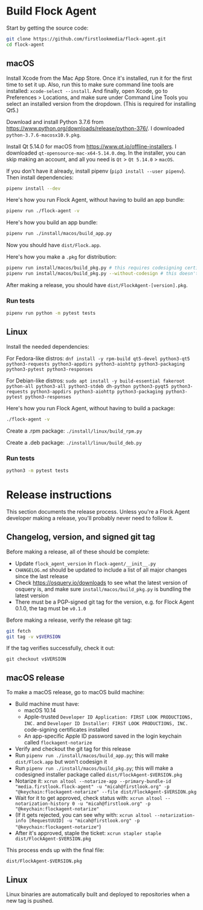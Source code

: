# Build Flock Agent

Start by getting the source code:

```sh
git clone https://github.com/firstlookmedia/flock-agent.git
cd flock-agent
```

## macOS

Install Xcode from the Mac App Store. Once it's installed, run it for the first time to set it up. Also, run this to make sure command line tools are installed: `xcode-select --install`. And finally, open Xcode, go to Preferences > Locations, and make sure under Command Line Tools you select an installed version from the dropdown. (This is required for installing Qt5.)

Download and install Python 3.7.6 from https://www.python.org/downloads/release/python-376/. I downloaded `python-3.7.6-macosx10.9.pkg`.

Install Qt 5.14.0 for macOS from https://www.qt.io/offline-installers. I downloaded `qt-opensource-mac-x64-5.14.0.dmg`. In the installer, you can skip making an account, and all you need is `Qt` > `Qt 5.14.0` > `macOS`.

If you don't have it already, install pipenv (`pip3 install --user pipenv`). Then install dependencies:

```sh
pipenv install --dev
```

Here's how you run Flock Agent, without having to build an app bundle:

```sh
pipenv run ./flock-agent -v
```

Here's how you build an app bundle:

```sh
pipenv run ./install/macos/build_app.py
```

Now you should have `dist/Flock.app`.

Here's how you make a `.pkg` for distribution:

```sh
pipenv run install/macos/build_pkg.py # this requires codesigning certificates
pipenv run install/macos/build_pkg.py --without-codesign # this doesn't
```

After making a release, you should have `dist/FlockAgent-[version].pkg`.

### Run tests

```sh
pipenv run python -m pytest tests
```

## Linux

Install the needed dependencies:

For Fedora-like distros: `dnf install -y rpm-build qt5-devel python3-qt5 python3-requests python3-appdirs python3-aiohttp python3-packaging python3-pytest python3-responses`

For Debian-like distros: `sudo apt install -y build-essential fakeroot python-all python3-all python3-stdeb dh-python python3-pyqt5 python3-requests python3-appdirs python3-aiohttp python3-packaging python3-pytest python3-responses`

Here's how you run Flock Agent, without having to build a package:

```sh
./flock-agent -v
```

Create a .rpm package: `./install/linux/build_rpm.py`

Create a .deb package: `./install/linux/build_deb.py`

### Run tests

```sh
python3 -m pytest tests
```

# Release instructions

This section documents the release process. Unless you're a Flock Agent developer making a release, you'll probably never need to follow it.

## Changelog, version, and signed git tag

Before making a release, all of these should be complete:

- Update `flock_agent_version` in `flock-agent/__init__.py`
- `CHANGELOG.md` should be updated to include a list of all major changes since the last release
- Check https://osquery.io/downloads to see what the latest version of osquery is, and make sure `install/macos/build_pkg.py` is bundling the latest version
- There must be a PGP-signed git tag for the version, e.g. for Flock Agent 0.1.0, the tag must be `v0.1.0`

Before making a release, verify the release git tag:

```sh
git fetch
git tag -v v$VERSION
```

If the tag verifies successfully, check it out:

```
git checkout v$VERSION
```

## macOS release

To make a macOS release, go to macOS build machine:

- Build machine must have:
  - macOS 10.14
  - Apple-trusted `Developer ID Application: FIRST LOOK PRODUCTIONS, INC.` and `Developer ID Installer: FIRST LOOK PRODUCTIONS, INC.` code-signing certificates installed
  - An app-specific Apple ID password saved in the login keychain called `flockagent-notarize`
- Verify and checkout the git tag for this release
- Run `pipenv run ./install/macos/build_app.py`; this will make `dist/Flock.app` but won't codesign it
- Run `pipenv run ./install/macos/build_pkg.py`; this will make a codesigned installer package called `dist/FlockAgent-$VERSION.pkg`
- Notarize it: `xcrun altool --notarize-app --primary-bundle-id "media.firstlook.flock-agent" -u "micah@firstlook.org" -p "@keychain:flockagent-notarize" --file dist/FlockAgent-$VERSION.pkg`
- Wait for it to get approved, check status with: `xcrun altool --notarization-history 0 -u "micah@firstlook.org" -p "@keychain:flockagent-notarize"`
- (If it gets rejected, you can see why with: `xcrun altool --notarization-info [RequestUUID] -u "micah@firstlook.org" -p "@keychain:flockagent-notarize"`)
- After it's approved, staple the ticket: `xcrun stapler staple dist/FlockAgent-$VERSION.pkg`

This process ends up with the final file:

```
dist/FlockAgent-$VERSION.pkg
```

## Linux

Linux binaries are automatically built and deployed to repositories when a new tag is pushed.

